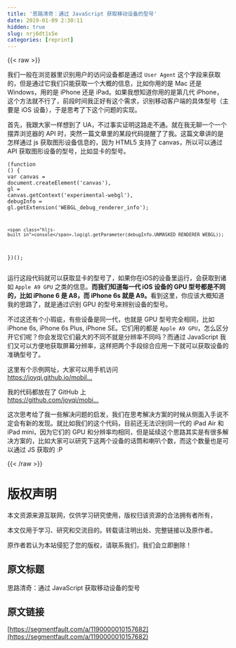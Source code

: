 ```yaml
---
title: '思路清奇：通过 JavaScript 获取移动设备的型号' 
date: 2019-01-09 2:30:11
hidden: true
slug: nrj6dt1s5e
categories: [reprint]
---
```


{{< raw >}}

                    
<p>我们一般在浏览器里识别用户的访问设备都是通过 <code>User Agent</code> 这个字段来获取的，但是通过它我们只能获取一个大概的信息，比如你用的是 Mac 还是 Windows，用的是 iPhone 还是 iPad。如果我想知道你用的是第几代 iPhone，这个方法就不行了，前段时间我正好有这个需求，识别移动客户端的具体型号（主要是 iOS 设备），于是思考了下这个问题的实现。</p>
<p>首先，我跟大家一样想到了 UA，不过事实证明这路走不通。就在我无聊一个一个摆弄浏览器的 API 时，突然一篇文章里的某段代码提醒了了我。这篇文章讲的是怎样通过 js 获取图形设备信息的，因为 HTML5 支持了 canvas，所以可以通过 API 获取图形设备的型号，比如显卡的型号。</p>
<div class="widget-codetool" style="display:none;">
      <div class="widget-codetool--inner">
      <span class="selectCode code-tool" data-toggle="tooltip" data-placement="top" title="" data-original-title="全选"></span>
      <span type="button" class="copyCode code-tool" data-toggle="tooltip" data-placement="top" data-clipboard-text="(function () {
    var canvas = document.createElement('canvas'),
        gl = canvas.getContext('experimental-webgl'),
        debugInfo = gl.getExtension('WEBGL_debug_renderer_info');

    console.log(gl.getParameter(debugInfo.UNMASKED_RENDERER_WEBGL));
})();" title="" data-original-title="复制"></span>
      <span type="button" class="saveToNote code-tool" data-toggle="tooltip" data-placement="top" title="" data-original-title="放进笔记"></span>
      </div>
      </div><pre class="javascript hljs"><code class="javascript">(<span class="hljs-function"><span class="hljs-keyword">function</span> (<span class="hljs-params"></span>) </span>{
    <span class="hljs-keyword">var</span> canvas = <span class="hljs-built_in">document</span>.createElement(<span class="hljs-string">'canvas'</span>),
        gl = canvas.getContext(<span class="hljs-string">'experimental-webgl'</span>),
        debugInfo = gl.getExtension(<span class="hljs-string">'WEBGL_debug_renderer_info'</span>);

    <span class="hljs-built_in">console</span>.log(gl.getParameter(debugInfo.UNMASKED_RENDERER_WEBGL));
})();</code></pre>
<p>运行这段代码就可以获取显卡的型号了，如果你在iOS的设备里运行，会获取到诸如 <code>Apple A9 GPU</code> 之类的信息。<strong>而我们知道每一代 iOS 设备的 GPU 型号都是不同的，比如 iPhone 6 是 A8，而 iPhone 6s 就是 A9。</strong>看到这里，你应该大概知道我的思路了，就是通过识别 GPU 的型号来辨别设备的型号。</p>
<p>不过这还有个小瑕疵，有些设备是同一代，也就是 GPU 型号完全相同，比如 iPhone 6s, iPhone 6s Plus, iPhone SE。它们用的都是 <code>Apple A9 GPU</code>，怎么区分开它们呢？你会发现它们最大的不同不就是分辨率不同吗？而通过 JavaScript 我们又可以方便地获取屏幕分辨率，这样把两个手段综合应用一下就可以获取设备的准确型号了。</p>
<p>这里有个示例网址，大家可以用手机访问<br><a href="https://joyqi.github.io/mobile-device-js/example.html" rel="nofollow noreferrer" target="_blank">https://joyqi.github.io/mobil...</a></p>
<p>我的代码都放在了 GitHub 上<br><a href="https://github.com/joyqi/mobile-device-js" rel="nofollow noreferrer" target="_blank">https://github.com/joyqi/mobi...</a></p>
<p>这次思考给了我一些解决问题的启发，我们在思考解决方案的时候从侧面入手说不定会有新的发现。就比如我们的这个代码，目前还无法识别同一代的 iPad Air 和 iPad mini，因为它们的 GPU 和分辨率均相同，但是延续这个思路其实是有很多解决方案的，比如大家可以研究下这两个设备的话筒和喇叭个数，而这个数量也是可以通过 JS 获取的 :P</p>

                
{{< /raw >}}

# 版权声明
本文资源来源互联网，仅供学习研究使用，版权归该资源的合法拥有者所有，

本文仅用于学习、研究和交流目的。转载请注明出处、完整链接以及原作者。

原作者若认为本站侵犯了您的版权，请联系我们，我们会立即删除！

## 原文标题
思路清奇：通过 JavaScript 获取移动设备的型号

## 原文链接
[https://segmentfault.com/a/1190000010157682](https://segmentfault.com/a/1190000010157682)

